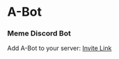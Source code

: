 # A-Bot

### Meme Discord Bot

Add A-Bot to your server: [Invite Link](https://discord.com/api/oauth2/authorize?client_id=1053146260229591120&permissions=8&scope=bot%20applications.commands)
